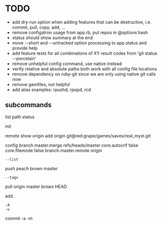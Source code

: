 TODO
====

* add dry-run option when adding features that can be destructive, i.e. commit, pull, copy, add, ...
* remove configatron usage from app.rb, put repos in @options hash
* status should show summary at the end
* move --short and --untracked option processing to app.status and provide help
* add feature tests for all combinations of XY result codes from 'git status --porcelain'
* remove unhelpful config command, use native instead
* verify relative and absolute paths both work with all config file locations
* remove dependency on ruby-git since we are only using native git calls now
* remove gemfiles, not helpful
* add alias examples: rpushd, rpopd, rcd

subcommands
----------

  list
  path
  status

  init

  remote
    <no arg>
    show origin
    add origin git@red:grape/games/saves/real_myst.git

  config
    <no arg>
    branch.master.merge refs/heads/master
    core.autocrlf false
    core.filemode false
    branch.master.remote origin

    --list

  push
    <no arg>
    peach
    brown master

    --tags


  pull
    <no arg>
    origin master
    brown HEAD

  add
    <no arg>
    .

    -A
    -u

  commit
    -a
    -m

